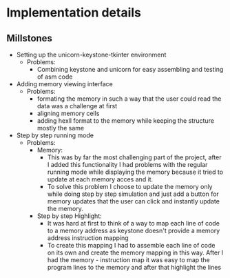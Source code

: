 
# Implementation details

## Millstones

- Setting up the unicorn-keystone-tkinter environment 
    - Problems:
        - Combining keystone and unicorn for easy assembling and testing of asm code 
- Adding memory viewing interface
    - Problems:
        - formating the memory in such a way that the user could read the data was a challenge at first
        - aligning memory cells 
        - adding hexll format to the memory while keeping the structure mostly the same
- Step by step running mode
    - Problems:
        - Memory:
            - This was by far the most challenging part of the project, after I added this functionality I had problems with the regular running mode while displaying the memory because it tried to update at each memory acces and it. 
            - To solve this problem I choose to update the memory only while doing step by step simulation and just add a button for memory updates that the user can click and instantly update the memory.
        - Step by step Highlight:
            - It was hard at first to think of a way to map each line of code to a memory address as keystone doesn't provide a memory address instruction mapping
            - To create this mapping I had to assemble each line of code on its own and create the memory mapping in this way. After I had the memory - instruction map it was easy to map the program lines to the memory and after that highlight the lines 
